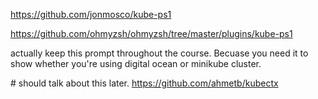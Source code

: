https://github.com/jonmosco/kube-ps1



https://github.com/ohmyzsh/ohmyzsh/tree/master/plugins/kube-ps1


actually keep this prompt throughout the course. Becuase you need it to show whether you're using digital ocean or minikube cluster. 


# should talk about this later. 
https://github.com/ahmetb/kubectx